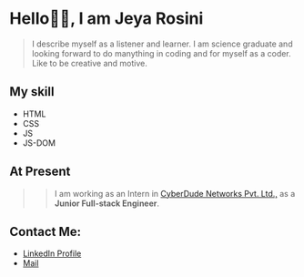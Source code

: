 # Hello🤝🏻, I am Jeya Rosini

> I describe myself as a listener and learner. I am science graduate and looking forward to do manything in coding and for myself as a coder. Like to be creative and motive.

## My skill 

- HTML
- CSS
- JS
- JS-DOM

## At Present

> > I am working as an Intern in [CyberDude Networks Pvt. Ltd.,](https://www.cyberdudenetworks.com/) as a **Junior Full-stack Engineer**.

## Contact Me:

- [LinkedIn Profile](https://www.linkedin.com/in/jeya-rosini-a4255421a/)
- [Mail](jeya.rosini@gmail.com)

<!---
Jeya-rosini/Jeya-rosini is a ✨ special ✨ repository because its `README.md` (this file) appears on your GitHub profile.
You can click the Preview link to take a look at your changes.
--->
